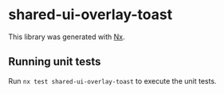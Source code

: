 # shared-ui-overlay-toast

This library was generated with [Nx](https://nx.dev).

## Running unit tests

Run `nx test shared-ui-overlay-toast` to execute the unit tests.

